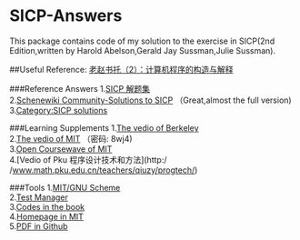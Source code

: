 # SICP-Answers

This package contains code of my solution to the exercise in SICP(2nd Edition,written by Harold Abelson,Gerald Jay Sussman,Julie Sussman).

##Useful Reference:
[老赵书托（2）：计算机程序的构造与解释](http://www.cnblogs.com/JeffreyZhao/archive/2009/07/15/recommended-reading-2-sicp.html)<br />

###Reference Answers
1.[SICP 解题集](http://sicp.readthedocs.org/en/latest/)<br />
2.[Schenewiki Community-Solutions to SICP](http://community.schemewiki.org/?SICP-Solutions) （Great,almost the full version)<br />
3.[Category:SICP solutions](http://wiki.drewhess.com/wiki/Category:SICP_solutions)<br />

###Learning Supplements
1.[The vedio of Berkeley](https://www.youtube.com/watch?v=l28HAzKy0N8&list=PL3E89002AA9B9879E)<br />
2.[The vedio of MIT](http://pan.baidu.com/s/1c0ANyTU )  （密码: 8wj4)<br />
3.[Open Coursewave of MIT](http://ocw.mit.edu/courses/electrical-engineering-and-computer-science/6-001-structure-and-interpretation-of-computer-programs-spring-2005/)<br />
4.[Vedio of Pku 程序设计技术和方法](http:/<br />/www.math.pku.edu.cn/teachers/qiuzy/progtech/)<br />
    
###Tools
1.[MIT/GNU Scheme](http://www.gnu.org/software/mit-scheme/)<br />
2.[Test Manager](http://web.mit.edu/~axch/www/test_manager.html)<br />
3.[Codes in the book](http://mitpress.mit.edu/sicp/code/index.html)<br />
4.[Homepage in MIT](http://mitpress.mit.edu/sicp/)<br />
5.[PDF in Github](https://github.com/sarabander/sicp-pdf)<br />


